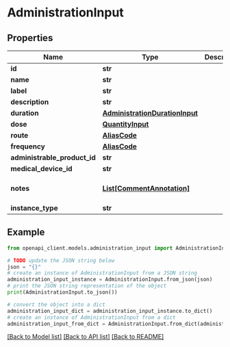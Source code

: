 # AdministrationInput


## Properties

Name | Type | Description | Notes
------------ | ------------- | ------------- | -------------
**id** | **str** |  | 
**name** | **str** |  | 
**label** | **str** |  | [optional] 
**description** | **str** |  | [optional] 
**duration** | [**AdministrationDurationInput**](AdministrationDurationInput.md) |  | 
**dose** | [**QuantityInput**](QuantityInput.md) |  | 
**route** | [**AliasCode**](AliasCode.md) |  | 
**frequency** | [**AliasCode**](AliasCode.md) |  | 
**administrable_product_id** | **str** |  | [optional] 
**medical_device_id** | **str** |  | [optional] 
**notes** | [**List[CommentAnnotation]**](CommentAnnotation.md) |  | [optional] [default to []]
**instance_type** | **str** |  | 

## Example

```python
from openapi_client.models.administration_input import AdministrationInput

# TODO update the JSON string below
json = "{}"
# create an instance of AdministrationInput from a JSON string
administration_input_instance = AdministrationInput.from_json(json)
# print the JSON string representation of the object
print(AdministrationInput.to_json())

# convert the object into a dict
administration_input_dict = administration_input_instance.to_dict()
# create an instance of AdministrationInput from a dict
administration_input_from_dict = AdministrationInput.from_dict(administration_input_dict)
```
[[Back to Model list]](../README.md#documentation-for-models) [[Back to API list]](../README.md#documentation-for-api-endpoints) [[Back to README]](../README.md)


